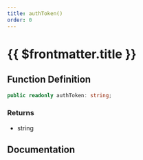 ```yaml
---
title: authToken()
order: 0
---
```


# {{ $frontmatter.title }}

<!--@include: ./authToken_partial_header.md-->

## Function Definition

```ts
public readonly authToken: string;
```

### Returns

* string

## Documentation

<!--@include: ./authToken_partial_footer.md-->
